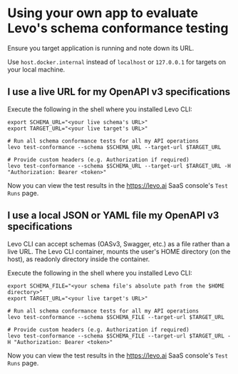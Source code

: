 # Using your own app to evaluate Levo's schema conformance testing

Ensure you target application is running and note down its URL.

Use `host.docker.internal` instead of `localhost` or `127.0.0.1` for targets on your local machine.

## I use a live URL for my OpenAPI v3 specifications
Execute the following in the shell where you installed Levo CLI:

```
export SCHEMA_URL="<your live schema's URL>"
export TARGET_URL="<your live target's URL>"

# Run all schema conformance tests for all my API operations
levo test-conformance --schema $SCHEMA_URL --target-url $TARGET_URL

# Provide custom headers (e.g. Authorization if required)
levo test-conformance --schema $SCHEMA_URL --target-url $TARGET_URL -H "Authorization: Bearer <token>"

```
Now you can view the test results in the https://levo.ai SaaS console's `Test Runs` page.

## I use a local JSON or YAML file my OpenAPI v3 specifications
Levo CLI can accept schemas (OASv3, Swagger, etc.) as a file rather than a live URL. The Levo CLI container, mounts the user's HOME directory (on the host), as readonly directory inside the container.

Execute the following in the shell where you installed Levo CLI:

```
export SCHEMA_FILE="<your schema file's absolute path from the $HOME directory>"
export TARGET_URL="<your live target's URL>"

# Run all schema conformance tests for all my API operations
levo test-conformance --schema $SCHEMA_FILE --target-url $TARGET_URL

# Provide custom headers (e.g. Authorization if required)
levo test-conformance --schema $SCHEMA_FILE --target-url $TARGET_URL -H "Authorization: Bearer <token>"

```
Now you can view the test results in the https://levo.ai SaaS console's `Test Runs` page.
